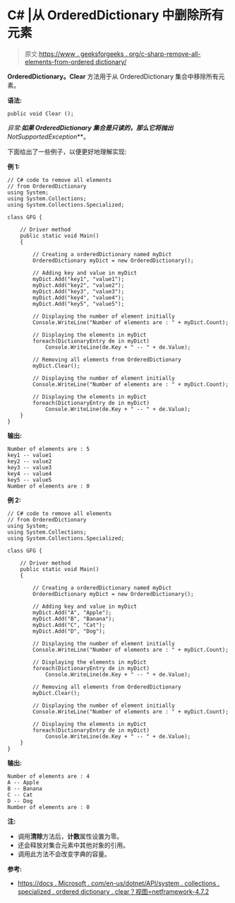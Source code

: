 # C# |从 OrderedDictionary 中删除所有元素

> 原文:[https://www . geeksforgeeks . org/c-sharp-remove-all-elements-from-ordered dictionary/](https://www.geeksforgeeks.org/c-sharp-remove-all-elements-from-ordereddictionary/)

**OrderedDictionary。Clear** 方法用于从 OrderedDictionary 集合中移除所有元素。

**语法:**

```
public void Clear ();

```

**异常:**如果 OrderedDictionary 集合是只读的，那么它将抛出***NotSupportedException***。

下面给出了一些例子，以便更好地理解实现:

**例 1:**

```
// C# code to remove all elements
// from OrderedDictionary
using System;
using System.Collections;
using System.Collections.Specialized;

class GFG {

    // Driver method
    public static void Main()
    {

        // Creating a orderedDictionary named myDict
        OrderedDictionary myDict = new OrderedDictionary();

        // Adding key and value in myDict
        myDict.Add("key1", "value1");
        myDict.Add("key2", "value2");
        myDict.Add("key3", "value3");
        myDict.Add("key4", "value4");
        myDict.Add("key5", "value5");

        // Displaying the number of element initially
        Console.WriteLine("Number of elements are : " + myDict.Count);

        // Displaying the elements in myDict
        foreach(DictionaryEntry de in myDict)
            Console.WriteLine(de.Key + " -- " + de.Value);

        // Removing all elements from OrderedDictionary
        myDict.Clear();

        // Displaying the number of element initially
        Console.WriteLine("Number of elements are : " + myDict.Count);

        // Displaying the elements in myDict
        foreach(DictionaryEntry de in myDict)
            Console.WriteLine(de.Key + " -- " + de.Value);
    }
}
```

**输出:**

```
Number of elements are : 5
key1 -- value1
key2 -- value2
key3 -- value3
key4 -- value4
key5 -- value5
Number of elements are : 0

```

**例 2:**

```
// C# code to remove all elements
// from OrderedDictionary
using System;
using System.Collections;
using System.Collections.Specialized;

class GFG {

    // Driver method
    public static void Main()
    {

        // Creating a orderedDictionary named myDict
        OrderedDictionary myDict = new OrderedDictionary();

        // Adding key and value in myDict
        myDict.Add("A", "Apple");
        myDict.Add("B", "Banana");
        myDict.Add("C", "Cat");
        myDict.Add("D", "Dog");

        // Displaying the number of element initially
        Console.WriteLine("Number of elements are : " + myDict.Count);

        // Displaying the elements in myDict
        foreach(DictionaryEntry de in myDict)
            Console.WriteLine(de.Key + " -- " + de.Value);

        // Removing all elements from OrderedDictionary
        myDict.Clear();

        // Displaying the number of element initially
        Console.WriteLine("Number of elements are : " + myDict.Count);

        // Displaying the elements in myDict
        foreach(DictionaryEntry de in myDict)
            Console.WriteLine(de.Key + " -- " + de.Value);
    }
}
```

**输出:**

```
Number of elements are : 4
A -- Apple
B -- Banana
C -- Cat
D -- Dog
Number of elements are : 0

```

**注:**

*   调用**清除**方法后，**计数**属性设置为零。
*   还会释放对集合元素中其他对象的引用。
*   调用此方法不会改变字典的容量。

**参考:**

*   [https://docs . Microsoft . com/en-us/dotnet/API/system . collections . specialized . ordered dictionary . clear？视图=netframework-4.7.2](https://docs.microsoft.com/en-us/dotnet/api/system.collections.specialized.ordereddictionary.clear?view=netframework-4.7.2)